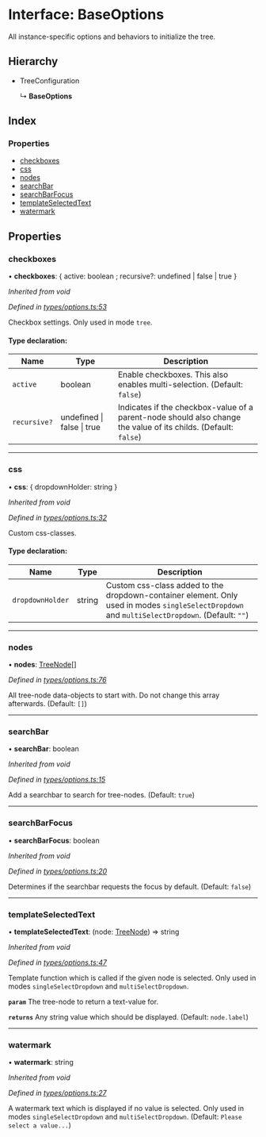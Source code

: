 # Interface: BaseOptions

All instance-specific options and behaviors to initialize the tree.

## Hierarchy

* TreeConfiguration

  ↳ **BaseOptions**

## Index

### Properties

* [checkboxes](baseoptions.md#checkboxes)
* [css](baseoptions.md#css)
* [nodes](baseoptions.md#nodes)
* [searchBar](baseoptions.md#searchbar)
* [searchBarFocus](baseoptions.md#searchbarfocus)
* [templateSelectedText](baseoptions.md#templateselectedtext)
* [watermark](baseoptions.md#watermark)

## Properties

### checkboxes

•  **checkboxes**: { active: boolean ; recursive?: undefined \| false \| true  }

*Inherited from void*

*Defined in [types/options.ts:53](https://github.com/ckotzbauer/simple-tree-component/blob/0d90ad8/src/types/options.ts#L53)*

Checkbox settings.
Only used in mode `tree`.

#### Type declaration:

Name | Type | Description |
------ | ------ | ------ |
`active` | boolean | Enable checkboxes. This also enables multi-selection. (Default: `false`) |
`recursive?` | undefined \| false \| true | Indicates if the checkbox-value of a parent-node should also change the value of its childs. (Default: `false`) |

___

### css

•  **css**: { dropdownHolder: string  }

*Inherited from void*

*Defined in [types/options.ts:32](https://github.com/ckotzbauer/simple-tree-component/blob/0d90ad8/src/types/options.ts#L32)*

Custom css-classes.

#### Type declaration:

Name | Type | Description |
------ | ------ | ------ |
`dropdownHolder` | string | Custom css-class added to the dropdown-container element. Only used in modes `singleSelectDropdown` and `multiSelectDropdown`. (Default: `""`) |

___

### nodes

•  **nodes**: [TreeNode](treenode.md)[]

*Defined in [types/options.ts:76](https://github.com/ckotzbauer/simple-tree-component/blob/0d90ad8/src/types/options.ts#L76)*

All tree-node data-objects to start with. Do not change this array afterwards.
(Default: `[]`)

___

### searchBar

•  **searchBar**: boolean

*Inherited from void*

*Defined in [types/options.ts:15](https://github.com/ckotzbauer/simple-tree-component/blob/0d90ad8/src/types/options.ts#L15)*

Add a searchbar to search for tree-nodes. (Default: `true`)

___

### searchBarFocus

•  **searchBarFocus**: boolean

*Inherited from void*

*Defined in [types/options.ts:20](https://github.com/ckotzbauer/simple-tree-component/blob/0d90ad8/src/types/options.ts#L20)*

Determines if the searchbar requests the focus by default. (Default: `false`)

___

### templateSelectedText

•  **templateSelectedText**: (node: [TreeNode](treenode.md)) => string

*Inherited from void*

*Defined in [types/options.ts:47](https://github.com/ckotzbauer/simple-tree-component/blob/0d90ad8/src/types/options.ts#L47)*

Template function which is called if the given node is selected.
Only used in modes `singleSelectDropdown` and `multiSelectDropdown`.

**`param`** The tree-node to return a text-value for.

**`returns`** Any string value which should be displayed. (Default: `node.label`)

___

### watermark

•  **watermark**: string

*Inherited from void*

*Defined in [types/options.ts:27](https://github.com/ckotzbauer/simple-tree-component/blob/0d90ad8/src/types/options.ts#L27)*

A watermark text which is displayed if no value is selected.
Only used in modes `singleSelectDropdown` and `multiSelectDropdown`.
(Default: `Please select a value...`)
